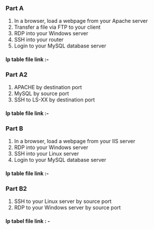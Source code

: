 ### Part A
1.	In a browser, load a webpage from your Apache server
2.	Transfer a file via FTP to your client
3.	RDP into your Windows server
4.	SSH into your router
5.	Login to your MySQL database server

#### Ip table file link :- 

### Part A2
1.	APACHE by destination port
2.	MySQL by source port
3.	SSH to LS-XX by destination port

#### Ip table file link :- 

### Part B
1.	In a browser, load a webpage from your IIS server
2.	RDP into your Windows server
3.	SSH into your Linux server
4.	Login to your MySQL database server

#### Ip table file link :- 

### Part B2
1.	SSH to your Linux server by source port
2.	RDP to your Windows server by source port

#### Ip tabel file link : -


